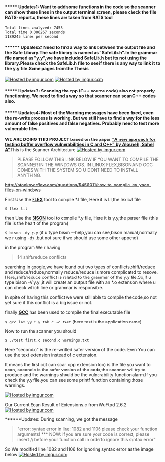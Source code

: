 <h4>***** Updates1: Want to add some functions in the code so the scanner can show these lines in the output terminal screen, please check the file RATS-report.c,these lines are taken from RATS tool</h4>

    Total lines analyzed: 7453
    Total time 0.006267 seconds
    1189245 lines per second



<h4>****** Updates2: Need to find a way to link between the output file and the Safe Library.The safe library is named as "SafeLib.h".In the grammar file named as "y.y",we have included SafeLib.h but its not using the library.Please check the SafeLib.h file to see if there is any way to link it to the y.y file.Some pages from the Thesis</h4>

<div id="images">
<a href="http://imgur.com/k2zCuQs">
<img src="http://i.imgur.com/k2zCuQs.png" title="Hosted by imgur.com"/></a>
<a href="http://imgur.com/1sBTWq4">
<img src="http://i.imgur.com/1sBTWq4.png" title="Hosted by imgur.com"/></a>
</div>




<h4>***** Updates3: Scanning the cpp (C++ source code) also not properly functioning. We need to find a way so that scanner can scan C++ codes also.</h4>

<h4>***** Updates4: Most of the Warning messages have been fixed, even the re-write process is working. But we still have to find a way for the less amount of false positives and false negatives. Probably need to test more vulnerable files.</h4>



<b>WE ARE DOING THIS PROJECT based on the paper</b> <a href="http://spectrum.library.concordia.ca/8387/" target="_blank"><strong>"A new approach for testing buffer overflow vulnerabilities in C and C++" by Alouneh, Sahel A"</strong></a>This is the Scanner Architecture <a href="http://imgur.com/2OLZx0W"><img src="http://i.imgur.com/2OLZx0W.png" title="Hosted by imgur.com"/></a>


<blockquote>PLEASE FOLLOW THIS LINK BELOW IF YOU WANT TO COMPILE THE SCANNER IN THE WINDOWS OS. IN LINUX FLEX,BISON AND GCC COMES WITH THE SYSTEM SO U DONT NEED TO INSTALL ANYTHING.</blockquote>

http://stackoverflow.com/questions/5456011/how-to-compile-lex-yacc-files-on-windows


First Use the <a href="http://en.wikipedia.org/wiki/Flex_lexical_analyser" target="_blank"><strong>FLEX</strong></a> tool to compile *.l file, Here it is l.l,the lexical file

<code>$ flex l.l</code>

then Use the <a href="http://en.wikipedia.org/wiki/GNU_Bison" target="_blank"><strong>BISON</strong></a> tool to compile *.y file, Here it is y.y,the parser file (this file is the heart of the program)

<code>$ bison -dy y.y</code>    (if u type bison --help,you can see,bison manual,normally we r using -dy ,but not sure if we should use some other append)


in the program We r having <blockquote>14 shift/reduce conflicts</blockquote>searching in google,we have found out two types of conflicts,shift/reduce and reduce/reduce,normally reduce/reduce is more complicated to resove. Here,shift/reduce conflict is related to the grammar of the y.y file.So,if u type bison -V y.y ,it will create an output file with an *.o extension where u can check which line or grammar is responsible.


In spite of having this conflict we were still able to compile the code,so not yet sure if this conflict is a big issue or not.

finally <a href="http://en.wikipedia.org/wiki/GNU_Compiler_Collection" target="_blank"><strong>GCC</strong></a> has been used to compile the final executable file

<code>$ gcc lex.yy.c y.tab.c -o test</code>   (here test is the application name)


Now to run the scanner you should

<code>$ ./test first.c second.c warnings.txt</code>

Here "second.c" is the re-writted safer version of the code. Even You can use the text extension instead of c extension. 

It means the first c(it can scan cpp extension too) is the file you want to scan, second.c is the safer version of the code,the scanner will try to produce and the warnings should be the vulnerability function alarm.If you check the y.y file,you can see some printf function containing those warnings.


<a href="http://imgur.com/riy0P1h"><img src="http://i.imgur.com/riy0P1h.png" title="Hosted by imgur.com"/></a>

Our Current Scan Result of Extensions.c from WuFtpd 2.6.2
<a href="http://imgur.com/fepnXdo"><img src="http://i.imgur.com/fepnXdo.png" title="Hosted by imgur.com"/></a>

******Updates: During scanning, we got the message 

<blockquote>"error: syntax error in line: 1082 and 1106 please check your function arguments!
*** NOW: if you are sure your code is correct, 
please insert // before your function call
in orderto ignore this syntax error"</blockquote>

So We modified line 1082 and 1106 for ignoring syntax error as the image below
<a href="http://imgur.com/Iqrk9Df"><img src="http://i.imgur.com/Iqrk9Df.png" title="Hosted by imgur.com"/></a>

